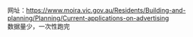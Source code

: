 网址：https://www.moira.vic.gov.au/Residents/Building-and-planning/Planning/Current-applications-on-advertising <br>
数据量少，一次性跑完
